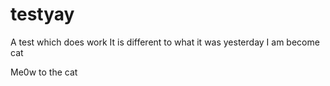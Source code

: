 # testyay

A test which does work
It is different to what it was yesterday
I am become cat

Me0w to the cat



